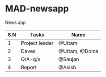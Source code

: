 # MAD-newsapp
News app

S.N | Tasks | Name|
--- | --- | ---
1   | Project leader| @Uttam |
2   | Deves | @Uttam, @Doma|
3   | Q/A-q/a | @Saujan |
4   | Report | @Asish |
